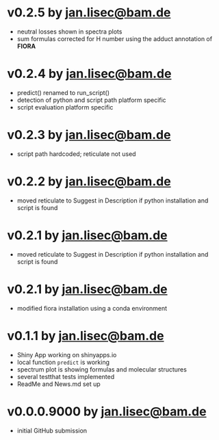 # v0.2.5 by jan.lisec@bam.de

* neutral losses shown in spectra plots
* sum formulas corrected for H number using the adduct annotation of **FIORA**

# v0.2.4 by jan.lisec@bam.de

* predict() renamed to run_script()
* detection of python and script path platform specific
* script evaluation platform specific

# v0.2.3 by jan.lisec@bam.de

* script path hardcoded; reticulate not used

# v0.2.2 by jan.lisec@bam.de

* moved reticulate to Suggest in Description if python installation and script is found

# v0.2.1 by jan.lisec@bam.de

* moved reticulate to Suggest in Description if python installation and script is found

# v0.2.1 by jan.lisec@bam.de

* modified fiora installation using a conda environment

# v0.1.1 by jan.lisec@bam.de

* Shiny App working on shinyapps.io
* local function `predict` is working
* spectrum plot is showing formulas and molecular structures
* several testthat tests implemented
* ReadMe and News.md set up

# v0.0.0.9000 by jan.lisec@bam.de

* initial GitHub submission
